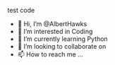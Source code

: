 test code
- 👋 Hi, I’m @AlbertHawks
- 👀 I’m interested in Coding
- 🌱 I’m currently learning Python
- 💞️ I’m looking to collaborate on 
- 📫 How to reach me ...

<!---
AlbertHawks/AlbertHawks is a ✨ special ✨ repository because its `README.md` (this file) appears on your GitHub profile.
You can click the Preview link to take a look at your changes.
--->
